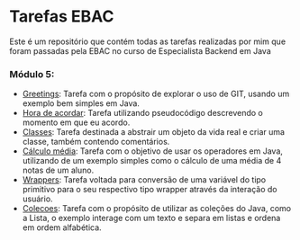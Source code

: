 # Tarefas EBAC
Este é um repositório que contém todas as tarefas realizadas por mim que foram passadas pela EBAC no curso de Especialista Backend em Java

### Módulo 5:
  * [Greetings](https://github.com/CrysLef/tarefas-ebac/tree/main/modulo-5/greetings): Tarefa com o propósito de explorar o uso de GIT, usando um exemplo bem simples em Java.
  * [Hora de acordar](https://github.com/CrysLef/tarefas-ebac/tree/main/modulo-6/hora_de_acordar.txt): Tarefa utilizando pseudocódigo descrevendo o momento em que eu acordo.
  * [Classes](https://github.com/CrysLef/tarefas-ebac/tree/main/modulo-7/classes): Tarefa destinada a abstrair um objeto da vida real e criar uma classe, também contendo comentários.
  * [Cálculo média](https://github.com/CrysLef/tarefas-ebac/tree/main/modulo-8/calculoMedia): Tarefa com o objetivo de usar os operadores em Java, utilizando de um exemplo simples como o cálculo de uma média de 4 notas de um aluno.
  * [Wrappers](https://github.com/CrysLef/tarefas-ebac/tree/main/modulo-9/wrappers): Tarefa voltada para conversão de uma variável do tipo primitivo para o seu respectivo tipo wrapper através da interação do usuário. 
  * [Colecoes](https://github.com/CrysLef/tarefas-ebac/tree/main/modulo-11/colecoes): Tarefa com o propósito de utilizar as coleções do Java, como a Lista, o exemplo interage com um texto e separa em listas e ordena em ordem alfabética.